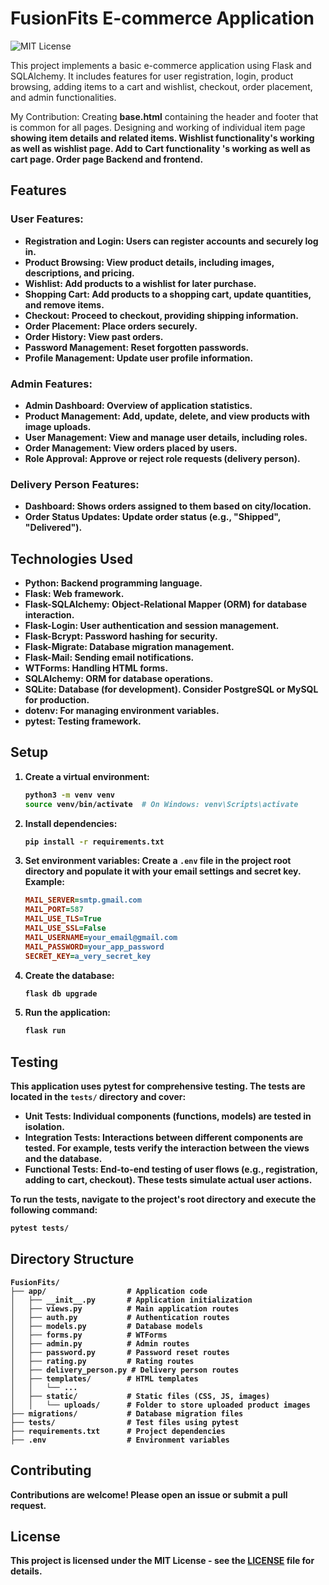 # FusionFits E-commerce Application

![MIT License](https://img.shields.io/badge/License-MIT-blue.svg)

This project implements a basic e-commerce application using Flask and SQLAlchemy. It includes features for user registration, login, product browsing, adding items to a cart and wishlist, checkout, order placement, and admin functionalities.

My Contribution:
Creating <strong>base.html</strong> containing the header and footer that is common for all pages.
Designing and working of </strong> individual item page<strong> showing item details and related items.
<strong>Wishlist</strong> functionality's working as well as wishlist page.
<strong>Add to Cart</strong> functionality 's working as well as cart page.
<strong>Order page </strong> Backend and frontend.
## Features

### User Features:

- **Registration and Login:** Users can register accounts and securely log in.
- **Product Browsing:** View product details, including images, descriptions, and pricing.
- **Wishlist:** Add products to a wishlist for later purchase.
- **Shopping Cart:** Add products to a shopping cart, update quantities, and remove items.
- **Checkout:** Proceed to checkout, providing shipping information.
- **Order Placement:** Place orders securely.
- **Order History:** View past orders.
- **Password Management:** Reset forgotten passwords.
- **Profile Management:** Update user profile information.

### Admin Features:

- **Admin Dashboard:** Overview of application statistics.
- **Product Management:** Add, update, delete, and view products with image uploads.
- **User Management:** View and manage user details, including roles.
- **Order Management:** View orders placed by users.
- **Role Approval:** Approve or reject role requests (delivery person).

### Delivery Person Features:

- **Dashboard:** Shows orders assigned to them based on city/location.
- **Order Status Updates:** Update order status (e.g., "Shipped", "Delivered").

## Technologies Used

- **Python:** Backend programming language.
- **Flask:** Web framework.
- **Flask-SQLAlchemy:** Object-Relational Mapper (ORM) for database interaction.
- **Flask-Login:** User authentication and session management.
- **Flask-Bcrypt:** Password hashing for security.
- **Flask-Migrate:** Database migration management.
- **Flask-Mail:** Sending email notifications.
- **WTForms:** Handling HTML forms.
- **SQLAlchemy:** ORM for database operations.
- **SQLite:** Database (for development). Consider PostgreSQL or MySQL for production.
- **dotenv:** For managing environment variables.
- **pytest:** Testing framework.

## Setup

1. **Create a virtual environment:**
   ```bash
   python3 -m venv venv
   source venv/bin/activate  # On Windows: venv\Scripts\activate
   ```

2. **Install dependencies:**
   ```bash
   pip install -r requirements.txt
   ```

3. **Set environment variables:** Create a `.env` file in the project root directory and populate it with your email settings and secret key. Example:
   ```ini
   MAIL_SERVER=smtp.gmail.com
   MAIL_PORT=587
   MAIL_USE_TLS=True
   MAIL_USE_SSL=False
   MAIL_USERNAME=your_email@gmail.com
   MAIL_PASSWORD=your_app_password
   SECRET_KEY=a_very_secret_key
   ```

4. **Create the database:**
   ```bash
   flask db upgrade
   ```

5. **Run the application:**
   ```bash
   flask run
   ```

## Testing

This application uses pytest for comprehensive testing.  The tests are located in the `tests/` directory and cover:

- **Unit Tests:** Individual components (functions, models) are tested in isolation.
- **Integration Tests:** Interactions between different components are tested.  For example,  tests verify the interaction between the views and the database.
- **Functional Tests:** End-to-end testing of user flows (e.g., registration, adding to cart, checkout). These tests simulate actual user actions.


To run the tests, navigate to the project's root directory and execute the following command:

```bash
pytest tests/ 
```


## Directory Structure

```
FusionFits/
├── app/                  # Application code
│   ├── __init__.py       # Application initialization
│   ├── views.py          # Main application routes
│   ├── auth.py           # Authentication routes
│   ├── models.py         # Database models
│   ├── forms.py          # WTForms
│   ├── admin.py          # Admin routes
│   ├── password.py       # Password reset routes
│   ├── rating.py         # Rating routes
│   ├── delivery_person.py # Delivery person routes
│   ├── templates/        # HTML templates
│   │   └── ...
│   ├── static/           # Static files (CSS, JS, images)
│   │   └── uploads/      # Folder to store uploaded product images
├── migrations/           # Database migration files
├── tests/                # Test files using pytest
├── requirements.txt      # Project dependencies
├── .env                  # Environment variables
```

## Contributing

Contributions are welcome! Please open an issue or submit a pull request.

## License

This project is licensed under the MIT License - see the [LICENSE](LICENSE) file for details.
